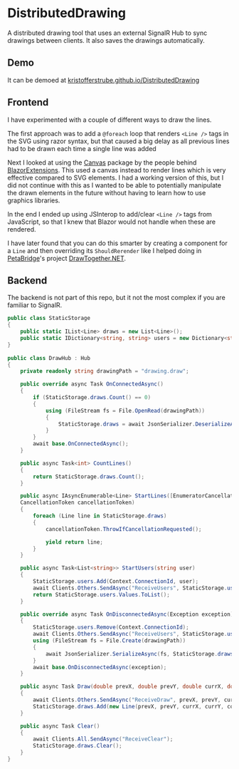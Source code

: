 # DistributedDrawing
A  distributed drawing tool that uses an external SignalR Hub to sync drawings between clients. It also saves the drawings automatically.

## Demo
It can be demoed at [kristofferstrube.github.io/DistributedDrawing](https://kristofferstrube.github.io/DistributedDrawing/)

## Frontend
I have experimented with a couple of different ways to draw the lines.

The first approach was to add a `@foreach` loop that renders `<Line />` tags in the SVG using razor syntax, but that caused a big delay as all previous lines had to be drawn each time a single line was added

Next I looked at using the [Canvas](https://github.com/BlazorExtensions/Canvas) package by the people behind [BlazorExtensions](https://github.com/BlazorExtensions). This used a canvas instead to render lines which is very effective compared to SVG elements. I had a working version of this, but I did not continue with this as I wanted to be able to potentially manipulate the drawn elements in the future without having to learn how to use graphics libraries.

In the end I ended up using JSInterop to add/clear `<Line />` tags from JavaScript, so that I knew that Blazor would not handle when these are rendered.

I have later found that you can do this smarter by creating a component for a `Line` and then overriding its `ShouldRerender` like I helped doing in [PetaBridge](https://github.com/petabridge)'s project [DrawTogether.NET](https://github.com/petabridge/DrawTogether.NET/blob/dev/src/DrawTogether.UI/Server/Components/Curve.razor#L16).

## Backend
The backend is not part of this repo, but it not the most complex if you are familiar to SignalR.

```csharp
public class StaticStorage
{
    public static IList<Line> draws = new List<Line>();
    public static IDictionary<string, string> users = new Dictionary<string, string>();
}
    
public class DrawHub : Hub
{
    private readonly string drawingPath = "drawing.draw";

    public override async Task OnConnectedAsync()
    {
        if (StaticStorage.draws.Count() == 0)
        {
            using (FileStream fs = File.OpenRead(drawingPath))
            {
                StaticStorage.draws = await JsonSerializer.DeserializeAsync<IList<Line>>(fs);
            }
        }
        await base.OnConnectedAsync();
    }

    public async Task<int> CountLines()
    {
        return StaticStorage.draws.Count();
    }

    public async IAsyncEnumerable<Line> StartLines([EnumeratorCancellation]
    CancellationToken cancellationToken)
    {
        foreach (Line line in StaticStorage.draws)
        {
            cancellationToken.ThrowIfCancellationRequested();

            yield return line;
        }
    }

    public async Task<List<string>> StartUsers(string user)
    {
        StaticStorage.users.Add(Context.ConnectionId, user);
        await Clients.Others.SendAsync("ReceiveUsers", StaticStorage.users.Values.ToList());
        return StaticStorage.users.Values.ToList();
    }

    public override async Task OnDisconnectedAsync(Exception exception)
    {
        StaticStorage.users.Remove(Context.ConnectionId);
        await Clients.Others.SendAsync("ReceiveUsers", StaticStorage.users.Values.ToList());
        using (FileStream fs = File.Create(drawingPath))
        {
            await JsonSerializer.SerializeAsync(fs, StaticStorage.draws);
        }
        await base.OnDisconnectedAsync(exception);
    }

    public async Task Draw(double prevX, double prevY, double currX, double currY, string color, float lineWidth)
    {
        await Clients.Others.SendAsync("ReceiveDraw", prevX, prevY, currX, currY, color, lineWidth);
        StaticStorage.draws.Add(new Line(prevX, prevY, currX, currY, color, lineWidth));
    }

    public async Task Clear()
    {
        await Clients.All.SendAsync("ReceiveClear");
        StaticStorage.draws.Clear();
    }
}
```

